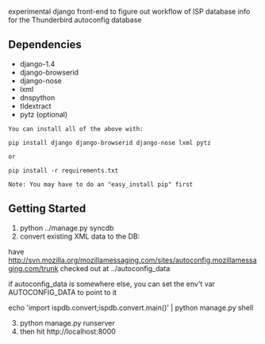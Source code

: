experimental django front-end to figure out workflow of ISP database info
for the Thunderbird autoconfig database

## Dependencies
   *  django-1.4
   *  django-browserid
   *  django-nose 
   *  lxml
   *  dnspython
   *  tldextract
   *  pytz (optional)

    You can install all of the above with:

    pip install django django-browserid django-nose lxml pytz

    or 

    pip install -r requirements.txt

    Note: You may have to do an "easy_install pip" first

## Getting Started
1. python ../manage.py syncdb
2. convert existing XML data to the DB:

  have http://svn.mozilla.org/mozillamessaging.com/sites/autoconfig.mozillamessaging.com/trunk checked out at ../autoconfig_data
 
  if autoconfig_data is somewhere else, you can set the env't var AUTOCONFIG_DATA to  point to it
  
  echo 'import ispdb.convert;ispdb.convert.main()' | python manage.py shell

3. python manage.py runserver
4. then hit http://localhost:8000
